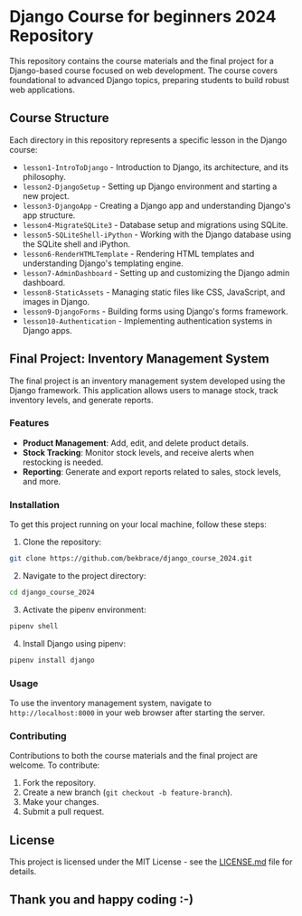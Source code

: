 # Django Course for beginners 2024 Repository

This repository contains the course materials and the final project for a Django-based course focused on web development. The course covers foundational to advanced Django topics, preparing students to build robust web applications.

## Course Structure

Each directory in this repository represents a specific lesson in the Django course:

- `lesson1-IntroToDjango` - Introduction to Django, its architecture, and its philosophy.
- `lesson2-DjangoSetup` - Setting up Django environment and starting a new project.
- `lesson3-DjangoApp` - Creating a Django app and understanding Django's app structure.
- `lesson4-MigrateSQLite3` - Database setup and migrations using SQLite.
- `lesson5-SQLiteShell-iPython` - Working with the Django database using the SQLite shell and iPython.
- `lesson6-RenderHTMLTemplate` - Rendering HTML templates and understanding Django's templating engine.
- `lesson7-AdminDashboard` - Setting up and customizing the Django admin dashboard.
- `lesson8-StaticAssets` - Managing static files like CSS, JavaScript, and images in Django.
- `lesson9-DjangoForms` - Building forms using Django's forms framework.
- `lesson10-Authentication` - Implementing authentication systems in Django apps.

## Final Project: Inventory Management System

The final project is an inventory management system developed using the Django framework. This application allows users to manage stock, track inventory levels, and generate reports.

### Features

- **Product Management**: Add, edit, and delete product details.
- **Stock Tracking**: Monitor stock levels, and receive alerts when restocking is needed.
- **Reporting**: Generate and export reports related to sales, stock levels, and more.

### Installation

To get this project running on your local machine, follow these steps:

1. Clone the repository:
```bash
git clone https://github.com/bekbrace/django_course_2024.git
```
2. Navigate to the project directory:
```bash
cd django_course_2024
```
3.  Activate the pipenv environment:
   ```bash
pipenv shell
```
4.  Install Django using pipenv:
```bash
pipenv install django
```

### Usage

To use the inventory management system, navigate to `http://localhost:8000` in your web browser after starting the server.

### Contributing

Contributions to both the course materials and the final project are welcome. To contribute:

1. Fork the repository.
2. Create a new branch (`git checkout -b feature-branch`).
3. Make your changes.
4. Submit a pull request.

## License

This project is licensed under the MIT License - see the [LICENSE.md](LICENSE) file for details.

## Thank you and happy coding :-)


